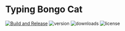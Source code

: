# Typing Bongo Cat
[![Build and Release](https://github.com/hurokume/Typing-Bongo-Cat/actions/workflows/build.yml/badge.svg)](https://github.com/hurokume/Typing-Bongo-Cat/actions/workflows/build.yml)
![version](https://img.shields.io/github/v/tag/hurokume/Typing-Bongo-Cat)
![downloads](https://img.shields.io/github/downloads/hurokume/Typing-Bongo-Cat/total)
![license](https://img.shields.io/github/license/hurokume/Typing-Bongo-Cat)